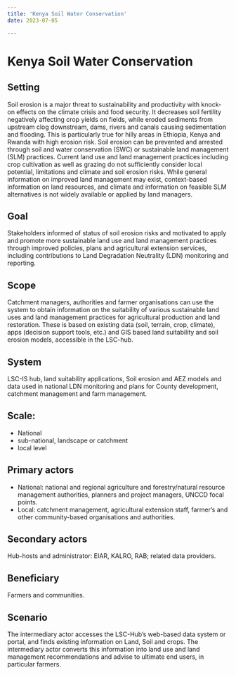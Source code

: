```yaml
---
title: 'Kenya Soil Water Conservation'
date: 2023-07-05

---
```


# Kenya Soil Water Conservation

## Setting

Soil erosion is a major threat to sustainability and productivity with knock-on effects on the climate crisis and food security. It decreases soil fertility negatively affecting crop yields on fields, while eroded sediments from upstream clog downstream, dams, rivers and canals causing sedimentation and flooding. This is particularly true for hilly areas in Ethiopia, Kenya and Rwanda with high erosion risk. Soil erosion can be prevented and arrested through soil and water conservation (SWC) or sustainable land management (SLM) practices. Current land use and land management practices including crop cultivation as well as grazing do not sufficiently consider local potential, limitations and climate and soil erosion risks.  While general information on improved land management may exist, context-based information on land resources, and climate and information on feasible SLM alternatives is not widely available or applied by land managers. ​
​

## Goal

Stakeholders informed of status of soil erosion risks and motivated to apply and promote more sustainable land use and land management practices through improved policies, plans and agricultural extension services, including contributions to Land Degradation Neutrality (LDN) monitoring and reporting.​
​

## Scope

Catchment managers, authorities and farmer organisations can use the system to obtain information on the suitability of various sustainable land uses and land management practices for agricultural production and land restoration. These is based on existing data (soil, terrain, crop, climate), apps (decision support tools, etc.) and GIS based land suitability and soil erosion models, accessible in the LSC-hub.​

## System 

LSC-IS hub, land suitability applications, Soil erosion and AEZ models and data used in national LDN monitoring and plans for County development, catchment management and farm management.​

## Scale: 

- National
- sub-national, landscape or catchment
- local level​
​
## Primary actors

- National: national and regional agriculture and forestry/natural resource management authorities, planners and project managers, UNCCD focal points.​
- Local: catchment management, agricultural extension staff, farmer’s and other community-based organisations and authorities.​


## Secondary actors

Hub-hosts and administrator: EIAR, KALRO, RAB; related data providers.​

## Beneficiary

Farmers and communities.​

## Scenario​

The intermediary actor accesses the LSC-Hub’s web-based data system or portal, and finds existing information on Land, Soil and crops. The intermediary actor converts this information into land use and land management recommendations and advise to ultimate end users, in particular farmers.​

